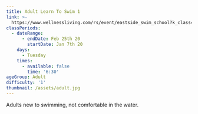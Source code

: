 ```yaml
---
title: Adult Learn To Swim 1
link: >-
  https://www.wellnessliving.com/rs/event/eastside_swim_school?k_class=107801&k_class_tab=10915
classPeriods:
  - dateRange:
      - endDate: Feb 25th 20
        startDate: Jan 7th 20
    days:
      - Tuesday
    times:
      - available: false
        time: '6:30'
ageGroup: Adult
difficulty: '1'
thumbnail: /assets/adult.jpg
---
```

Adults new to swimming, not comfortable in the water.
